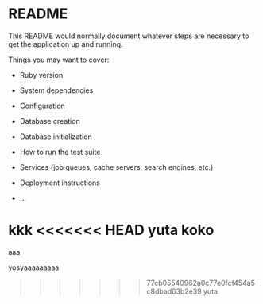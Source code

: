 # README

This README would normally document whatever steps are necessary to get the
application up and running.

Things you may want to cover:

* Ruby version

* System dependencies

* Configuration

* Database creation

* Database initialization

* How to run the test suite

* Services (job queues, cache servers, search engines, etc.)

* Deployment instructions

* ...

kkk
<<<<<<< HEAD
yuta
koko
=======
aaa

yosyaaaaaaaaa
>>>>>>> 77cb05540962a0c77e0fcf454a5c8dbad63b2e39
yuta
